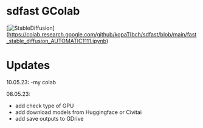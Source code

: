 # sdfast GColab

[![StableDiffusion](https://i.imgur.com/qHFSvw7.png)] (https://colab.research.google.com/github/kopaTIbch/sdfast/blob/main/fast_stable_diffusion_AUTOMATIC1111.ipynb)

# Updates
10.05.23:
-my colab

08.05.23:
- add check type of GPU
- add download models from Huggingface or Civitai
- add save outputs to GDrive
